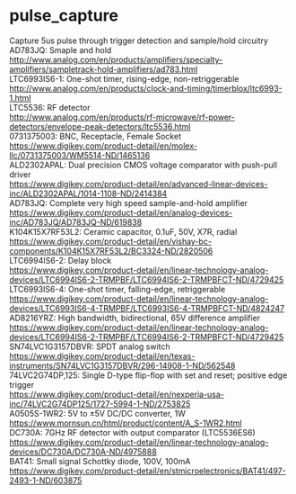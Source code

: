 # pulse_capture  
Capture 5us pulse through trigger detection and sample/hold circuitry  
AD783JQ: Smaple and hold    
http://www.analog.com/en/products/amplifiers/specialty-amplifiers/sampletrack-hold-amplifiers/ad783.html  
LTC6993IS6-1: One-shot timer, rising-edge, non-retriggerable    
http://www.analog.com/en/products/clock-and-timing/timerblox/ltc6993-1.html  
LTC5536: RF detector  
http://www.analog.com/en/products/rf-microwave/rf-power-detectors/envelope-peak-detectors/ltc5536.html  
0731375003: BNC, Receptacle, Female Socket  
https://www.digikey.com/product-detail/en/molex-llc/0731375003/WM5514-ND/1465136  
ALD2302APAL: Dual precision CMOS voltage comparator with push-pull driver  
https://www.digikey.com/product-detail/en/advanced-linear-devices-inc/ALD2302APAL/1014-1108-ND/2414384  
AD783JQ: Complete very high speed sample-and-hold amplifier  
https://www.digikey.com/product-detail/en/analog-devices-inc/AD783JQ/AD783JQ-ND/619838  
K104K15X7RF53L2: Ceramic capacitor, 0.1uF, 50V, X7R, radial  
https://www.digikey.com/product-detail/en/vishay-bc-components/K104K15X7RF53L2/BC3324-ND/2820506  
LTC6994IS6-2: Delay block  
https://www.digikey.com/product-detail/en/linear-technology-analog-devices/LTC6994IS6-2-TRMPBF/LTC6994IS6-2-TRMPBFCT-ND/4729425  
LTC6993IS6-4: One-shot timer, falling-edge, retriggerable  
https://www.digikey.com/product-detail/en/linear-technology-analog-devices/LTC6993IS6-4-TRMPBF/LTC6993IS6-4-TRMPBFCT-ND/4824247  
AD8216YRZ: High bandwidth, bidirectional, 65V difference amplifier  
https://www.digikey.com/product-detail/en/linear-technology-analog-devices/LTC6994IS6-2-TRMPBF/LTC6994IS6-2-TRMPBFCT-ND/4729425  
SN74LVC1G3157DBVR: SPDT analog switch  
https://www.digikey.com/product-detail/en/texas-instruments/SN74LVC1G3157DBVR/296-14908-1-ND/562548  
74LVC2G74DP,125: Single D-type flip-flop with set and reset; positive edge trigger  
https://www.digikey.com/product-detail/en/nexperia-usa-inc/74LVC2G74DP125/1727-5994-1-ND/2753825  
A0505S-1WR2:  5V to ±5V DC/DC converter, 1W  
https://www.mornsun.cn/html/product/content/A_S-1WR2.html  
DC730A: 7GHz RF detector with output comparator (LTC5536ES6)  
https://www.digikey.com/product-detail/en/linear-technology-analog-devices/DC730A/DC730A-ND/4975888  
BAT41: Small signal Schottky diode, 100V, 100mA  
https://www.digikey.com/product-detail/en/stmicroelectronics/BAT41/497-2493-1-ND/603875  



